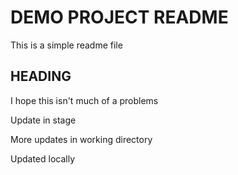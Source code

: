 # DEMO PROJECT README

This is a simple readme file

## HEADING
I hope this isn't much of a problems

Update in stage

More updates in working directory

Updated locally
